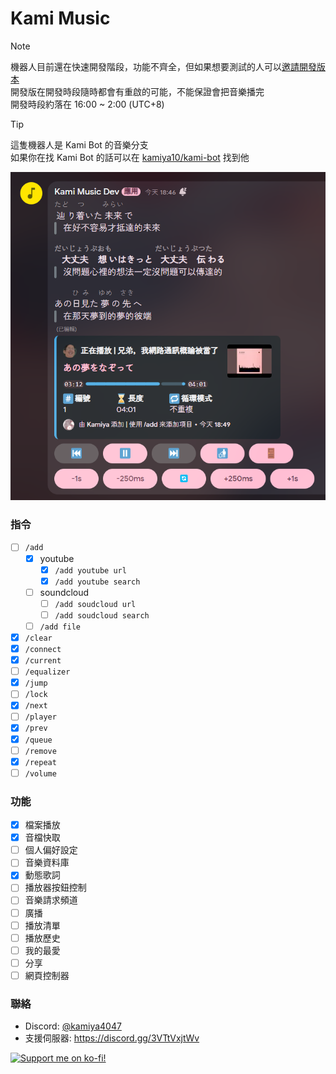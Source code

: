 # Kami Music

> [!NOTE]
> 機器人目前還在快速開發階段，功能不齊全，但如果想要測試的人可以[邀請開發版本](https://discord.com/oauth2/authorize?client_id=1296776097131790358&permissions=4331718912&integration_type=0&scope=bot+applications.commands)  
> 開發版在開發時段隨時都會有重啟的可能，不能保證會把音樂播完  
> 開發時段約落在 16:00 ~ 2:00 (UTC+8)

> [!TIP]
> 這隻機器人是 Kami Bot 的音樂分支  
> 如果你在找 Kami Bot 的話可以在 [kamiya10/kami-bot](https://github.com/kamiya10/kami-bot) 找到他

![preview](.github/preview.png)

### 指令

- [ ] `/add`
  - [x] youtube
    - [x] `/add youtube url`
    - [x] `/add youtube search`
  - [ ] soundcloud
    - [ ] `/add soudcloud url`
    - [ ] `/add soudcloud search`
  - [ ] `/add file`
- [x] `/clear`
- [x] `/connect`
- [x] `/current`
- [ ] `/equalizer`
- [x] `/jump`
- [ ] `/lock`
- [x] `/next`
- [ ] `/player`
- [x] `/prev`
- [x] `/queue`
- [ ] `/remove`
- [x] `/repeat`
- [ ] `/volume`

### 功能

- [x] 檔案播放
- [x] 音檔快取
- [ ] 個人偏好設定
- [ ] 音樂資料庫
- [x] 動態歌詞
- [ ] 播放器按鈕控制
- [ ] 音樂請求頻道
- [ ] 廣播
- [ ] 播放清單
- [ ] 播放歷史
- [ ] 我的最愛
- [ ] 分享
- [ ] 網頁控制器

### 聯絡

- Discord: [@kamiya4047](https://discord.com/users/437158166019702805)
- 支援伺服器: https://discord.gg/3VTtVxjtWv

[![Support me on ko-fi!](https://ko-fi.com/img/githubbutton_sm.svg)](https://ko-fi.com/H2H1UD9QE)
